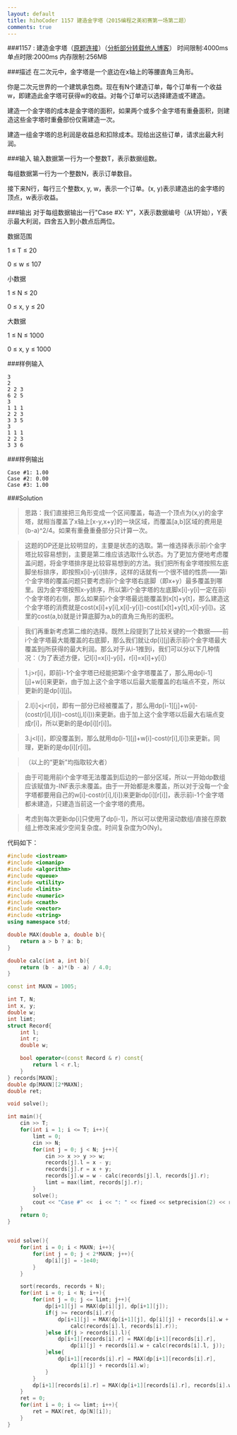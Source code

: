 ```yaml
---
layout: default
title: hihoCoder 1157 建造金字塔（2015编程之美初赛第一场第二题）
comments: true
---
```


###1157 : 建造金字塔（[原题连接](http://hihocoder.com/problemset/problem/1157)）（[分析部分转载他人博客](http://blog.csdn.net/qq476458427/article/details/45314639)）
时间限制:4000ms
单点时限:2000ms
内存限制:256MB

###描述
在二次元中，金字塔是一个底边在x轴上的等腰直角三角形。

你是二次元世界的一个建筑承包商。现在有N个建造订单，每个订单有一个收益w，即建造此金字塔可获得w的收益。对每个订单可以选择建造或不建造。

建造一个金字塔的成本是金字塔的面积，如果两个或多个金字塔有重叠面积，则建造这些金字塔时重叠部份仅需建造一次。

建造一组金字塔的总利润是收益总和扣除成本。现给出这些订单，请求出最大利润。

###输入
输入数据第一行为一个整数T，表示数据组数。

每组数据第一行为一个整数N，表示订单数目。

接下来N行，每行三个整数x, y, w，表示一个订单。(x, y)表示建造出的金字塔的顶点，w表示收益。

###输出
对于每组数据输出一行"Case #X: Y"，X表示数据编号（从1开始），Y表示最大利润，四舍五入到小数点后两位。

数据范围

1 ≤ T ≤ 20

0 ≤ w ≤ 107

小数据

1 ≤ N ≤ 20

0 ≤ x, y ≤ 20

大数据

1 ≤ N ≤ 1000

0 ≤ x, y ≤ 1000



###样例输入
```
3
2
2 2 3
6 2 5
3
1 1 1
2 2 3
3 3 5
3
1 1 1
2 2 3
3 3 6
```
###样例输出
```
Case #1: 1.00
Case #2: 0.00
Case #3: 1.00
```

###Solution

>思路：我们直接把三角形变成一个区间覆盖，每造一个顶点为(x,y)的金字塔，就相当覆盖了x轴上[x-y,x+y]的一块区域，而覆盖[a,b]区域的费用是(b-a)^2/4。如果有重叠重叠部分只计算一次。

>这题的DP还是比较明显的，主要是状态的选取。第一维选择表示前i个金字塔比较容易想到，主要是第二维应该选取什么状态。为了更加方便地考虑覆盖问题，将金字塔排序是比较容易想到的方法。我们把所有金字塔按照左底脚坐标排序，即按照x[i]-y[i]排序，这样的话就有一个很不错的性质——第i个金字塔的覆盖问题只要考虑前i个金字塔右底脚（即x+y）最多覆盖到哪里。因为金字塔按照x-y排序，所以第i个金字塔的左底脚x[i]-y[i]一定在前i个金字塔的右侧，那么如果前i个金字塔最远能覆盖到x[t]+y[t]，那么建造这个金字塔的消费就是cost(x[i]+y[i],x[i]-y[i])-cost([x[t]+y[t],x[i]-y[i])。这里的cost(a,b)就是计算底脚为a,b的直角三角形的面积。

>我们再重新考虑第二维的选择。既然上段提到了比较关键的一个数据——前i个金字塔最大能覆盖的右底脚，那么我们就让dp[i][j]表示前i个金字塔最大覆盖到j所获得的最大利润。那么对于从i-1推到i，我们可以分以下几种情况：（为了表述方便，记l[i]=x[i]-y[i]，r[i]=x[i]+y[i]）

>1.j>r[i]，即前i-1个金字塔已经能把第i个金字塔覆盖了，那么用dp[i-1][j]+w[i]来更新，由于加上这个金字塔以后最大能覆盖的右端点不变，所以更新的是dp[i][j]。

>2.l[i]<j<r[i]，即有一部分已经被覆盖了，那么用dp[i-1][j]+w[i]-(cost(r[i],l[i])-cost(j,l[i]))来更新。由于加上这个金字塔以后最大右端点变成r[i]，所以更新的是dp[i][r[i]]。

>3.j<l[i]，即没覆盖到，那么就用dp[i-1][j]+w[i]-cost(r[i],l[i])来更新。同理，更新的是dp[i][r[i]]。

>（以上的“更新”均指取较大者）

>由于可能用前i个金字塔无法覆盖到后边的一部分区域，所以一开始dp数组应该赋值为-INF表示未覆盖。由于一开始都是未覆盖，所以对于没每一个金字塔都要用自己的w[i]-cost(r[i],l[i])来更新dp[i][r[i]]，表示前i-1个金字塔都未建造，只建造当前这一个金字塔的费用。

>考虑到每次更新dp[i]只使用了dp[i-1]，所以可以使用滚动数组/直接在原数组上修改来减少空间复杂度。时间复杂度为O(Ny)。

代码如下：
```cpp
#include <iostream>
#include <iomanip>
#include <algorithm>
#include <queue>
#include <utility>
#include <limits>
#include <numeric>
#include <cmath>
#include <vector>
#include <string>
using namespace std;

double MAX(double a, double b){
	return a > b ? a: b;
}

double calc(int a, int b){
	return (b - a)*(b - a) / 4.0;
}

const int MAXN = 1005;

int T, N;
int x, y;
double w;
int limt;
struct Record{
	int l;
	int r;
	double w;

	bool operator<(const Record & r) const{
		return l < r.l;
	}
} records[MAXN];
double dp[MAXN][2*MAXN];
double ret;

void solve();

int main(){
	cin >> T;
	for(int i = 1; i <= T; i++){
		limt = 0;
		cin >> N;
		for(int j = 0; j < N; j++){
			cin >> x >> y >> w;
			records[j].l = x - y;
			records[j].r = x + y;
			records[j].w = w - calc(records[j].l, records[j].r);
			limt = max(limt, records[j].r);
		}
		solve();
		cout << "Case #" <<  i << ": " << fixed << setprecision(2) << ret << endl;
	}
	return 0;
}


void solve(){
	for(int i = 0; i < MAXN; i++){
		for(int j = 0; j < 2*MAXN; j++){
			dp[i][j] = -1e40;
		}
	}

	sort(records, records + N);
	for(int i = 0; i < N; i++){
		for(int j = 0; j <= limt; j++){
			dp[i+1][j] = MAX(dp[i][j], dp[i+1][j]);
			if(j >= records[i].r){
				dp[i+1][j] = MAX(dp[i+1][j], dp[i][j] + records[i].w + 
					calc(records[i].l, records[i].r));
			}else if(j > records[i].l){
				dp[i+1][records[i].r] = MAX(dp[i+1][records[i].r],
					dp[i][j] + records[i].w + calc(records[i].l, j));
			}else{
				dp[i+1][records[i].r] = MAX(dp[i+1][records[i].r],
					dp[i][j] + records[i].w);
			}
		}
		dp[i+1][records[i].r] = MAX(dp[i+1][records[i].r], records[i].w);
	}
	ret = 0;
	for(int i = 0; i <= limt; i++){
		ret = MAX(ret, dp[N][i]);
	}
}
```
